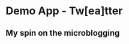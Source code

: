 Demo App - Tw[ea]tter
======================

My spin on the microblogging
----------------------------